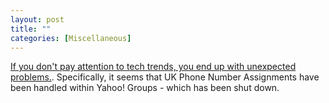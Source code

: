 ```yaml
---
layout: post
title: ""
categories: [Miscellaneous]
---
```


[If you don't pay attention to tech trends, you end up with unexpected problems.](https://mobile.twitter.com/erincandescent/status/1184587323599736837). Specifically, it seems that UK Phone Number Assignments have been handled within
Yahoo! Groups - which has been shut down.